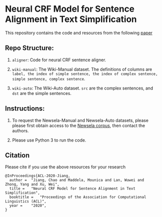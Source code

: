 # Neural CRF Model for Sentence Alignment in Text Simplification

This repository contains the code and resources from the following [paper](https://cocoxu.github.io/publications/ACL2020_sentence_alignment_preprint.pdf)


## Repo Structure: 
1. ```aligner```: Code for neural CRF sentence aligner.

1. ```wiki-manual```: The Wiki-Manual dataset. The definitions of columns are ```label, the index of simple sentence, the index of complex sentence, simple sentence, complex sentence```.

1. ```wiki-auto```: The Wiki-Auto dataset. ```src``` are the complex sentences, and ```dst``` are the simple sentences.


## Instructions: 
1. To request the Newsela-Manual and Newsela-Auto datasets, please please first obtain access to the [Newsela
corpus](https://newsela.com/data/), then contact the authors.

1. Please use Python 3 to run the code.


## Citation
Please cite if you use the above resources for your research
```
@InProceedings{ACL-2020-Jiang,
  author = 	"Jiang, Chao and Maddela, Mounica and Lan, Wuwei and Zhong, Yang and Xu, Wei",
  title = 	"Neural CRF Model for Sentence Alignment in Text Simplification",
  booktitle = 	"Proceedings of the Association for Computational Linguistics (ACL)",
  year = 	"2020",
}
```


